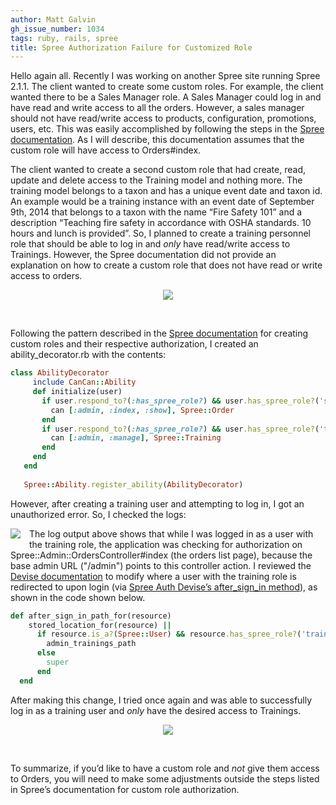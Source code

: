 ```yaml
---
author: Matt Galvin
gh_issue_number: 1034
tags: ruby, rails, spree
title: Spree Authorization Failure for Customized Role
---
```




Hello again all. Recently I was working on another Spree site running Spree 2.1.1. The client wanted to create some custom roles. For example, the client wanted there to be a Sales Manager role. A Sales Manager could log in and have read and write access to all the orders. However, a sales manager should not have read/write access to products, configuration, promotions, users, etc. This was easily accomplished by following the steps in the [Spree documentation](https://guides.spreecommerce.org/developer/security.html). As I will describe, this documentation assumes that the custom role will have access to Orders#index.

The client wanted to create a second custom role that had create, read, update and delete access to the Training model and nothing more. The training model belongs to a taxon and has a unique event date and taxon id. An example would be a training instance with an event date of September 9th, 2014 that belongs to a taxon with the name “Fire Safety 101” and a description “Teaching fire safety in accordance with OSHA standards. 10 hours and lunch is provided”. So, I planned to create a training personnel role that should be able to log in and *only* have read/write access to Trainings. However, the Spree documentation did not provide an explanation on how to create a custom role that does not have read or write access to orders.

<div class="separator" style="clear: both; text-align: center;"><a href="/blog/2014/09/22/spree-authorization-failure-for/image-0-big.png" imageanchor="1" style="margin-left: 1em; margin-right: 1em;"><img border="0" src="/blog/2014/09/22/spree-authorization-failure-for/image-0.png"/></a></div>

 

Following the pattern described in the [Spree documentation](https://guides.spreecommerce.org/developer/security.html) for creating custom roles and their respective authorization, I created an ability_decorator.rb with the contents:

```ruby
class AbilityDecorator
     include CanCan::Ability
     def initialize(user)
       if user.respond_to?(:has_spree_role?) && user.has_spree_role?('sales_manager')
         can [:admin, :index, :show], Spree::Order
       end
       if user.respond_to?(:has_spree_role?) && user.has_spree_role?('training')
         can [:admin, :manage], Spree::Training
       end
     end
   end
 
   Spree::Ability.register_ability(AbilityDecorator)
```

However, after creating a training user and attempting to log in, I got an unauthorized error. So, I checked the logs:

<div class="separator" style="clear: both; text-align: center;"><a href="/blog/2014/09/22/spree-authorization-failure-for/image-1.png" imageanchor="1" style="clear: left; float: left; margin-bottom: 1em; margin-right: 1em;"><img border="0" src="/blog/2014/09/22/spree-authorization-failure-for/image-1.png"/></a></div>

The log output above shows that while I was logged in as a user with the training role, the application was checking for authorization on Spree::Admin::OrdersController#index (the orders list page), because the base admin URL ("/admin") points to this controller action. I reviewed the [Devise documentation](http://rdoc.info/github/plataformatec/devise/master/Devise/Controllers/Helpers:after_sign_in_path_for) to modify where a user with the training role is redirected to upon login (via [Spree Auth Devise’s after_sign_in method](https://github.com/spree/spree_auth_devise)), as shown in the code shown below.

```ruby
def after_sign_in_path_for(resource)
    stored_location_for(resource) ||
      if resource.is_a?(Spree::User) && resource.has_spree_role?('training')
        admin_trainings_path
      else
        super
      end
  end
```

After making this change, I tried once again and was able to successfully log in as a training user and *only* have the desired access to Trainings. 

<div class="separator" style="clear: both; text-align: center;"><a href="/blog/2014/09/22/spree-authorization-failure-for/image-2-big.png" imageanchor="1" style="margin-left: 1em; margin-right: 1em;"><img border="0" src="/blog/2014/09/22/spree-authorization-failure-for/image-2.png"/></a></div>

 

To summarize, if you’d like to have a custom role and *not* give them access to Orders, you will need to make some adjustments outside the steps listed in Spree’s documentation for custom role authorization.


